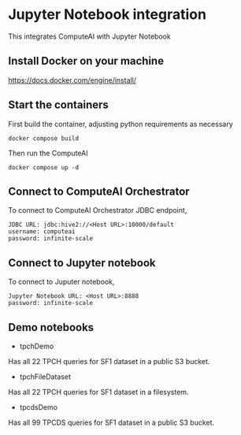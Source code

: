 # Jupyter Notebook integration

This integrates ComputeAI with Jupyter Notebook

## Install Docker on your machine

https://docs.docker.com/engine/install/

## Start the containers

First build the container, adjusting python requirements as necessary

```{bash}
docker compose build
```

Then run the ComputeAI
```{bash}
docker compose up -d
```

## Connect to ComputeAI Orchestrator

To connect to ComputeAI Orchestrator JDBC endpoint,

```{bash}
JDBC URL: jdbc:hive2://<Host URL>:10000/default
username: computeai
password: infinite-scale
```

## Connect to Jupyter notebook

To connect to Juputer notebook, 

```{bash}
Jupyter Notebook URL: <Host URL>:8888
password: infinite-scale
```

## Demo notebooks
* tpchDemo

Has all 22 TPCH queries for SF1 dataset in a public S3 bucket.

* tpchFileDataset

Has all 22 TPCH queries for SF1 dataset in a filesystem.


* tpcdsDemo

Has all 99 TPCDS queries for SF1 dataset in a public S3 bucket. 
